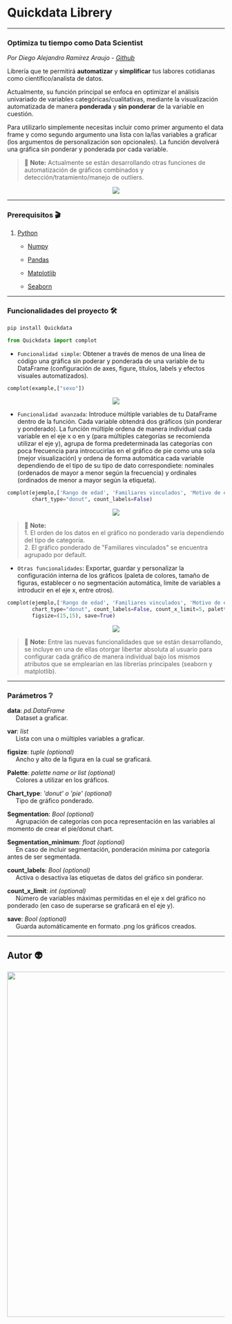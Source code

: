 # Quickdata Librery

* * *

### Optimiza tu tiempo como Data Scientist

_Por Diego Alejandro Ramírez Araujo - [Github](https://github.com/Diegoramirez1999)_

Librería que te permitirá **automatizar** y **simplificar** tus labores cotidianas como científico/analista de datos.

Actualmente, su función principal se enfoca en optimizar el análisis univariado de variables categóricas/cualitativas, mediante la visualización automatizada de manera **ponderada** y **sin ponderar** de la variable en cuestión.

Para utilizarlo simplemente necesitas incluir como primer argumento el data frame y como segundo argumento una lista con la/las variables a graficar (los argumentos de personalización son opcionales). La función devolverá una gráfica sin ponderar y ponderada por cada variable.

> 📝 **Note:** Actualmente se están desarrollando otras funciones de automatización de gráficos combinados y detección/tratamiento/manejo de outliers.

<p align="center">
<img src="https://img.shields.io/badge/STATUS-EN%20DESAROLLO-green">
</p>

* * *

### Prerequisitos 🎬 

1. [Python](https://www.python.org/downloads/)
    
    + [Numpy](https://numpy.org/install/)
    
    + [Pandas](https://pandas.pydata.org/getting_started.html)
    
    + [Matplotlib](https://matplotlib.org/stable/users/getting_started/)
    
    + [Seaborn](https://seaborn.pydata.org/installing.html)
    


* * *

### Funcionalidades del proyecto 🛠️

```Python
pip install Quickdata

from Quickdata import complot
```

- `Funcionalidad simple`: Obtener a través de menos de una línea de código una gráfica sin poderar y ponderada de una variable de tu DataFrame (configuración de axes, figure, títulos, labels y efectos visuales automatizados).

```Python
complot(example,["sexo"])
```

<p align="center">
<img src="https://blogger.googleusercontent.com/img/b/R29vZ2xl/AVvXsEj4ZWR29W5sV9jkOxcnpZ5HvlIrurQGlfzw-DXUwfPc0zYMyXLB7Tcu3tBS24uFk3zjJAwYVoB1LVBt_iac_AXGvbSooLW95xeTY05HEilgksePItadx3cvXomHBq0esBSHZAeWDfkiKObs_j5ns56kOZDXzWdXgRwlhUuMek4ES3rOb6oInXnktUWo/s16000/complot_s.png">
</p>

- `Funcionalidad avanzada`: Introduce múltiple variables de tu DataFrame dentro de la función. Cada variable obtendrá dos gráficos (sin ponderar y ponderado). La función múltiple ordena de manera individual cada variable en el eje x o en y (para múltiples categorías se recomienda utilizar el eje y), agrupa de forma predeterminada las categorías con poca frecuencia para introcucirlas en el gráfico de pie como una sola (mejor visualización) y ordena de forma automática cada variable dependiendo de el tipo de su tipo de dato correspondiete: nominales (ordenados de mayor a menor según la frecuencia) y ordinales (ordinados de menor a mayor según la etiqueta).

```Python
complot(ejemplo,['Rango de edad', 'Familiares vinculados', 'Motivo de estancia'], 
        chart_type="donut", count_labels=False)
```

<p align="center">
<img src="https://blogger.googleusercontent.com/img/b/R29vZ2xl/AVvXsEhv2GqEDyPra1N9ie-1sk02k_zzvaaJSClkle7KROYroJ9OzVTqyTIIVijAHsd7NO9aLCMFHSu0HCgV5LIU80Y09ycrYELwM0hoJ0eaF6mI5onRUeQmlW9aUhyLK-sZJYXw43XfZUNVEZW4t0yuWes2ycC99yI47SL6hYQ7CGYdgRxlGqC8L6UrvZhB/s16000/complot_m.png">
</p>

> 📝 **Note:** <br>1. El orden de los datos en el gráfico no ponderado varia dependiendo del tipo de categoría.<br>2. El gráfico ponderado de "Familiares vinculados" se encuentra agrupado por default.</b>


- `Otras funcionalidades`: Exportar, guardar y personalizar la configuración interna de los gráficos (paleta de colores, tamaño de figuras, establecer o no segmentación automática, limite de variables a introducir en el eje x, entre otros).

```Python
complot(ejemplo,['Rango de edad', 'Familiares vinculados', 'Motivo de estancia'], 
        chart_type="donut", count_labels=False, count_x_limit=5, palette="inferno", 
        figsize=(15,15), save=True)
```

<p align="center">
<img src="https://blogger.googleusercontent.com/img/b/R29vZ2xl/AVvXsEgNOg4xc4uw9Dg2Xzrd7HprTMNVBZe0JLdnpnIm2GQnkQI5qIZODek15uOatWibTXM-ybGUeih3jrKM8DWgLUoljekvxT7PpDDpxggVM7lW_-jb2PGZrylEiASUA7HFXvOUJds2XeHvbP2kYmpqSCQYiJKLLhGwz4L-ckcaYwMIWY2oqzoCDqkdSWGJ/s16000/complot_mp.png">
</p>

> 📝 **Note:** Entre las nuevas funcionalidades que se están desarrollando, se incluye en una de ellas otorgar libertar absoluta al usuario para configurar cada gráfico de manera individual bajo los mismos atributos que se emplearían en las librerías principales (seaborn y matplotlib).</b>


* * *

### Parámetros ❔

**data**: *pd.DataFrame*<br>
&nbsp;&nbsp;&nbsp;&nbsp;&nbsp;Dataset a graficar.

**var**: *list*<br>
&nbsp;&nbsp;&nbsp;&nbsp;&nbsp;Lista con una o múltiples variables a graficar.

**figsize**: *tuple (optional)*<br>
&nbsp;&nbsp;&nbsp;&nbsp;&nbsp;Ancho y alto de la figura en la cual se graficará.

**Palette**: *palette name or list (optional)*<br>
&nbsp;&nbsp;&nbsp;&nbsp;&nbsp;Colores a utilizar en los gráficos.

**Chart_type**: *'donut' o 'pie' (optional)*<br>
&nbsp;&nbsp;&nbsp;&nbsp;&nbsp;Tipo de gráfico ponderado.

**Segmentation**: *Bool (optional)*<br>
&nbsp;&nbsp;&nbsp;&nbsp;&nbsp;Agrupación de categorías con poca representación en las variables al momento de crear el pie/donut chart.

**Segmentation_minimum**: *float (optional)*<br>
&nbsp;&nbsp;&nbsp;&nbsp;&nbsp;En caso de incluir segmentación, ponderación mínima por categoría antes de ser segmentada.

**count_labels**: *Bool (optional)*<br>
&nbsp;&nbsp;&nbsp;&nbsp;&nbsp;Activa o desactiva las etiquetas de datos del gráfico sin ponderar.

**count_x_limit**: *int (optional)*<br>
&nbsp;&nbsp;&nbsp;&nbsp;&nbsp;Número de variables máximas permitidas en el eje x del gráfico no ponderado (en caso de superarse se graficará en el eje y).

**save**: *Bool (optional)*<br>
&nbsp;&nbsp;&nbsp;&nbsp;&nbsp;Guarda automáticamente en formato .png los gráficos creados.

* * *

## Autor 👽

<div>
<img align="left" src="https://blogger.googleusercontent.com/img/b/R29vZ2xl/AVvXsEjANRbZT3ZF8ZiyJ_3GYhrUeK57eRh0x5xmL4i0kpaWUBqMNlIRAXmqRc4-G6lYlBqEWEv8krzF95NPW_ynyuOe7zkYGf1f7T3ziq50QZASD1hkm15MKmLLp67ot5h7i5eGZOHGaZSqb92S1e7u97U-v3mtZXiBCe63sGjKtLCK1lfsagaUuhzxZbpB/s16000/firma_digital.png" width="800">
</div>